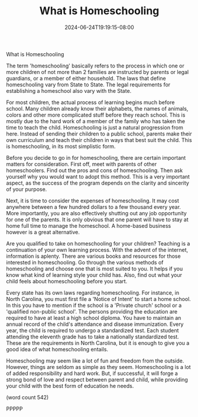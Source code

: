 ﻿---
title: "What is Homeschooling"
date: 2024-06-24T19:19:15-08:00
description: "Home Schooling Tips for Web Success"
featured_image: "/images/Home Schooling.jpg"
tags: ["Home Schooling"]
---

What is Homeschooling

The term 'homeschooling' basically refers to the process in which 
one or more children of not more than 2 families are instructed by 
parents or legal guardians, or a member of either household. The 
laws that define homeschooling vary from State to State. The legal 
requirements for establishing a homeschool also vary with the 
State. 

For most children, the actual process of learning begins much 
before school. Many children already know their alphabets, the 
names of animals, colors and other more complicated stuff before 
they reach school. This is mostly due to the hard work of a member 
of the family who has taken the time to teach the child. 
Homeschooling is just a natural progression from here. Instead of 
sending their children to a public school, parents make their own 
curriculum and teach their children in ways that best suit the 
child. This is homeschooling, in its most simplistic form.

Before you decide to go in for homeschooling, there are certain 
important matters for consideration. First off, meet with parents 
of other homeschoolers. Find out the pros and cons of 
homeschooling. Then ask yourself why you would want to adopt this 
method. This is a very important aspect, as the success of the 
program depends on the clarity and sincerity of your purpose.

Next, it is time to consider the expenses of homeschooling. It may 
cost anywhere between a few hundred dollars to a few thousand 
every year. More importantly, you are also effectively shutting 
out any job opportunity for one of the parents. It is only obvious 
that one parent will have to stay at home full time to manage the 
homeschool. A home-based business however is a great alternative.

Are you qualified to take on homeschooling for your children? 
Teaching is a continuation of your own learning process. With the 
advent of the internet, information is aplenty. There are various 
books and resources for those interested in homeschooling. Go 
through the various methods of homeschooling and choose one that 
is most suited to you. It helps if you know what kind of learning 
style your child has. Also, find out what your child feels about 
homeschooling before you start. 

Every state has its own laws regarding homeschooling. For 
instance, in North Carolina, you must first file a 'Notice of 
Intent' to start a home school. In this you have to mention if the 
school is a 'Private church' school or a 'qualified non-public 
school'. The persons providing the education are required to have 
at least a high school diploma. You have to maintain an annual 
record of the child's attendance and disease immunization. Every 
year, the child is required to undergo a standardized test. Each 
student attending the eleventh grade has to take a nationally 
standardized test. These are the requirements in North Carolina, 
but it is enough to give you a good idea of what homeschooling 
entails. 

Homeschooling may seem like a lot of fun and freedom from the 
outside. However, things are seldom as simple as they seem. 
Homeschooling is a lot of added responsibility and hard work. But, 
if successful, it will forge a strong bond of love and respect 
between parent and child, while providing your child with the best 
form of education he needs.


(word count 542)

PPPPP
